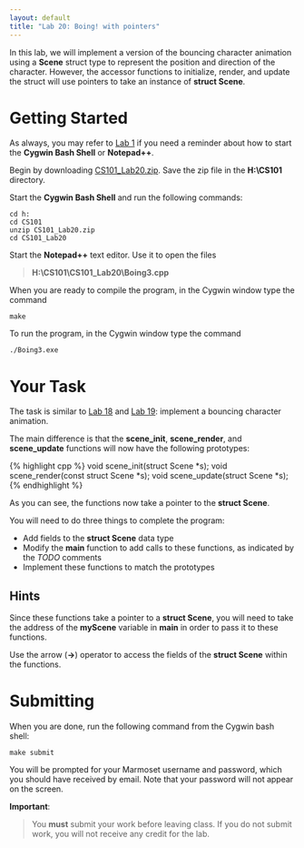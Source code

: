 ```yaml
---
layout: default
title: "Lab 20: Boing! with pointers"
---
```


In this lab, we will implement a version of the bouncing character animation using a **Scene** struct type to represent the position and direction of the character. However, the accessor functions to initialize, render, and update the struct will use pointers to take an instance of **struct Scene**.

Getting Started
===============

As always, you may refer to [Lab 1](lab01.html) if you need a reminder about how to start the **Cygwin Bash Shell** or **Notepad++**.

Begin by downloading [CS101\_Lab20.zip](CS101_Lab20.zip). Save the zip file in the **H:\\CS101** directory.

Start the **Cygwin Bash Shell** and run the following commands:

    cd h:
    cd CS101
    unzip CS101_Lab20.zip
    cd CS101_Lab20

Start the **Notepad++** text editor. Use it to open the files

> **H:\\CS101\\CS101\_Lab20\\Boing3.cpp**

When you are ready to compile the program, in the Cygwin window type the command

    make

To run the program, in the Cygwin window type the command

    ./Boing3.exe

Your Task
=========

The task is similar to [Lab 18](lab18.html) and [Lab 19](lab19.html): implement a bouncing character animation.

The main difference is that the **scene\_init**, **scene\_render**, and **scene\_update** functions will now have the following prototypes:

{% highlight cpp %}
void scene_init(struct Scene *s);
void scene_render(const struct Scene *s);
void scene_update(struct Scene *s);
{% endhighlight %}

As you can see, the functions now take a pointer to the **struct Scene**.

You will need to do three things to complete the program:

-   Add fields to the **struct Scene** data type
-   Modify the **main** function to add calls to these functions, as indicated by the *TODO* comments
-   Implement these functions to match the prototypes

Hints
-----

Since these functions take a pointer to a **struct Scene**, you will need to take the address of the **myScene** variable in **main** in order to pass it to these functions.

Use the arrow (**-\>**) operator to access the fields of the **struct Scene** within the functions.

Submitting
==========

When you are done, run the following command from the Cygwin bash shell:

    make submit

You will be prompted for your Marmoset username and password, which you should have received by email. Note that your password will not appear on the screen.

**Important**:

> You **must** submit your work before leaving class. If you do not submit work, you will not receive any credit for the lab.
